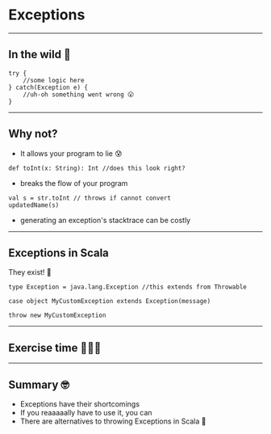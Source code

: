 # Exceptions

---

## In the wild 🐗

```
try {
    //some logic here
} catch(Exception e) {
    //uh-oh something went wrong 😮
}

```
---

## Why not?

- It allows your program to lie 😰

```
def toInt(x: String): Int //does this look right?
```

- breaks the flow of your program

```
val s = str.toInt // throws if cannot convert
updatedName(s)
```

- generating an exception's stacktrace can be costly
---

## Exceptions in Scala

They exist! 🙈

```
type Exception = java.lang.Exception //this extends from Throwable

case object MyCustomException extends Exception(message)

throw new MyCustomException
```
---

## Exercise time 🏃🏾‍♀️

---

## Summary 🤓

- Exceptions have their shortcomings
- If you reaaaaally have to use it, you can
- There are alternatives to throwing Exceptions in Scala 💭
